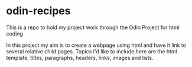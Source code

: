 # odin-recipes
This is a repo to hold my project work through the Odin Project for html coding

In this project my aim is to create a webpage using html and have it link to several relative child pages.
Topics I'd like to include here are the html template, titles, paragraphs, headers, links, images and lists.
